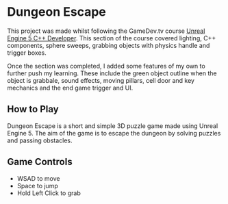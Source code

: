 # Dungeon Escape

This project was made whilst following the GameDev.tv course [Unreal Engine 5 C++ Developer](https://www.udemy.com/course/unrealcourse/). This section of the course covered lighting, C++ components, sphere sweeps, grabbing objects with physics handle and trigger boxes. 

Once the section was completed, I added some features of my own to further push my learning. These include the green object outline when the object is grabbale, sound effects, moving pillars, cell door and key mechanics and the end game trigger and UI.

## How to Play

Dungeon Escape is a short and simple 3D puzzle game made using Unreal Engine 5. The aim of the game is to escape the dungeon by solving puzzles and passing obstacles.

## Game Controls

- WSAD to move
- Space to jump
- Hold Left Click to grab

